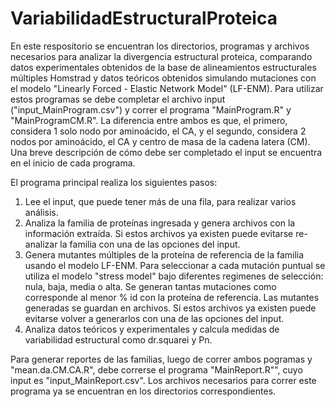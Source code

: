 # VariabilidadEstructuralProteica

En este respositorio se encuentran los directorios, programas y archivos necesarios para analizar la divergencia estructural proteica, comparando datos experimentales obtenidos de la base de alineamientos estructurales múltiples Homstrad y datos teóricos obtenidos simulando mutaciones con el modelo "Linearly Forced - Elastic Network Model" (LF-ENM).
Para utilizar estos programas se debe completar el archivo input ("input_MainProgram.csv") y correr el programa "MainProgram.R" y "MainProgramCM.R". La diferencia entre ambos es que, el primero, considera 1 solo nodo por aminoácido, el CA, y el segundo, considera 2 nodos por aminoácido, el CA y centro de masa de la cadena latera (CM). Una breve  descripción de cómo debe ser completado el input se encuentra en el inicio de cada programa.

El programa principal realiza los siguientes pasos:

1) Lee el input, que puede tener más de una fila, para realizar varios análisis.
2) Analiza la familia de proteínas ingresada y genera archivos con la información extraída. Si estos archivos ya existen puede evitarse re-analizar la familia con una de las opciones del input.
3) Genera mutantes múltiples de la proteína de referencia de la familia usando el modelo LF-ENM. Para seleccionar a cada mutación puntual se utiliza el modelo "stress model" bajo diferentes regimenes de selección: nula, baja, media o alta. Se generan tantas mutaciones como corresponde al menor % id con la proteína de referencia. Las mutantes generadas se guardan en archivos. Si estos archivos ya existen puede evitarse volver a generarlos con una de las opciones del input.
4) Analiza datos teóricos y experimentales y calcula medidas de variabilidad estructural como dr.squarei y Pn.

Para generar reportes de las familias, luego de correr ambos pogramas y "mean.da.CM.CA.R", debe correrse el programa "MainReport.R"", cuyo input es "input_MainReport.csv". Los archivos necesarios para correr este programa ya se encuentran en los directorios correspondientes.